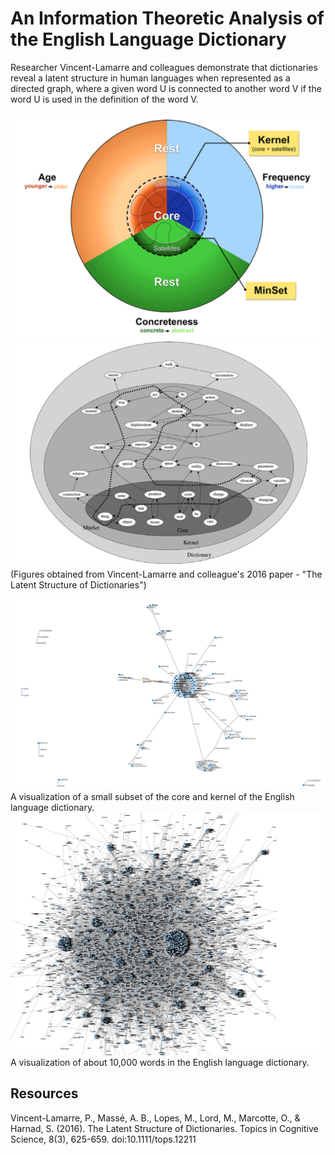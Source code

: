 # An Information Theoretic Analysis of the English Language Dictionary
Researcher Vincent-Lamarre and colleagues demonstrate that dictionaries
reveal a latent structure in human languages when represented as a directed
graph, where a given word U is connected to another word V if the word U is
used in the definition of the word V.


![alt text](./images/latentStructureVisualization.png)
![alt text](./images/structureExample.png)
(Figures obtained from Vincent-Lamarre and colleague's 2016 paper - "The Latent Structure of Dictionaries")


![alt text](./images/IT_dicitonary_visualization.PNG)
A visualization of a small subset of the core and kernel of the English language dictionary.
![alt text](./images/big_dictionary_visualization.PNG)
A visualization of about 10,000 words in the English language dictionary.


## Resources
Vincent-Lamarre, P., Massé, A. B., Lopes, M., Lord, M., Marcotte, O., & Harnad, S. (2016). The Latent Structure of Dictionaries. Topics in Cognitive Science, 8(3), 625-659. doi:10.1111/tops.12211
